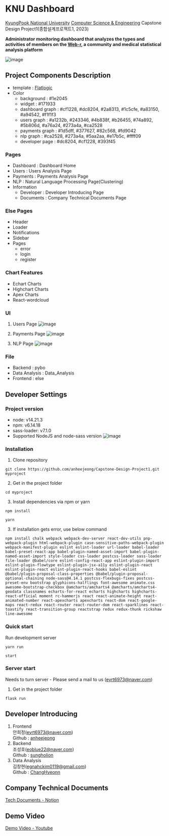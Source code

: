 # KNU Dashboard

[KyungPook National University](https://www.knu.ac.kr/wbbs/wbbs/main/main.action) [Computer Science & Engineering](https://cse.knu.ac.kr/) Capstone Design Project1(종합설계프로젝트1, 2023)

**Administrator monitoring dashboard that analyzes the types and activities of members on the [Web-r](https://web-r.org/), a community and medical statistical analysis platform**

![image](https://github.com/anheejeong/Capstone-Design-Project1/assets/100365693/02a18a30-93e9-49a6-be9c-b69da666bba9)

## Project Components Description

* template : [Flatlogic](https://github.com/flatlogic/light-blue-react-template)
* Color
    * background : #1e2045
    * widget : #171933
    * dashboard graph : #cf1228, #dc8204, #2a8313, #1c5cfe, #a83150, #a94542, #f1f1f3
    * users graph : #a1232b, #243346, #4b838f, #b26455, #74a892, #5b806d, #a76a24, #273a4a, #ca2528
    * payments graph : #1d5dff, #377627, #82c568, #fd9042
    * nlp graph : #ca2528, #273a4a, #5aa2aa, #e17b5c, #ffff09
    * developer page : #dc8204, #cf1228, #393f45

### Pages

* Dashboard : Dashboard Home
* Users : Users Analysis Page
* Payments : Payments Analysis Page
* NLP : Natural Language Processing Page(Clustering)
* Information
    * Developer : Developer Introducing Page
    * Documents : Company Technical Documents Page

### Else Pages

* Header
* Loader
* Notifications
* Sidebar
* Pages
    * error
    * login
    * register

### Chart Features

* Echart Charts
* Highchart Charts
* Apex Charts
* React-wordcloud

### UI

1. Users Page
![image](https://github.com/anheejeong/Capstone-Design-Project1/assets/100365693/a0d67805-0d01-43fc-8a02-f597713a3d1a)

2. Payments Page
![image](https://github.com/anheejeong/Capstone-Design-Project1/assets/100365693/ad3ac7a8-793b-46df-acb4-b4f8e1bbe49d)

3. NLP Page
![image](https://github.com/anheejeong/Capstone-Design-Project1/assets/100365693/0f3ebce5-3932-4c31-8751-107a78ab6bda)

### File
* Backend : pybo
* Data Analysis : Data_Analysis
* Frontend : else

## Developer Settings
### Project version

- node: v14.21.3
- npm: v6.14.18
- sass-loader: v7.1.0
- Supported NodeJS and node-sass version
![image](https://github.com/anheejeong/Capstone-Design-Project1/assets/100365693/344fc63f-2e93-44c4-bf92-a4c9f643d4ff)


### Installation 

1. Clone repository
```shell
git clone https://github.com/anheejeong/Capstone-Design-Project1.git myproject
```
2. Get in the project folder
```shell
cd myproject
```
3. Install dependencies via npm or yarn
```shell
npm install
```
```shell
yarn
```
3. If installation gets error, use below command
```shell
npm install chalk webpack webpack-dev-server react-dev-utils pnp-webpack-plugin html-webpack-plugin case-sensitive-paths-webpack-plugin webpack-manifest-plugin eslint eslint-loader url-loader babel-loader babel-preset-react-app babel-plugin-named-asset-import babel-plugin-named-asset-import style-loader css-loader postcss-loader sass-loader file-loader @babel/core eslint-config-react-app eslint-plugin-import eslint-plugin-flowtype eslint-plugin-jsx-a11y eslint-plugin-react eslint-plugin-react eslint-plugin-react-hooks babel-eslint @babel/plugin-proposal-class-properties @babel/plugin-proposal-optional-chaining node-sass@4.14.1 postcss-flexbugs-fixes postcss-preset-env bootstrap glyphicons-halflings font-awesome animate.css awesome-bootstrap-checkbox @amcharts/amcharts4 @amcharts/amcharts4-geodata classnames echarts-for-react echarts highcharts highcharts-react-official moment rc-hammerjs react react-animate-height react-animated-number react-apexcharts apexcharts react-dom react-google-maps react-redux react-router react-router-dom react-sparklines react-toastify react-transition-group reactstrap redux redux-thunk rickshaw line-awesome
```

### Quick start
Run development server
```shell
yarn run
```
```shell
start
```

### Server start
Needs to turn server - Please send a mail to us
(eyrt6973@naver.com)

1. Get in the project folder
```shell
flask run
```

## Developer Introducing
1. Frontend<br/>
안희정(eyrt6973@naver.com)<br/>
Github : [anheejeong](https://github.com/anheejeong)
2. Backend<br/>
조성호(eoblue22@naver.com)<br/>
Github : [sungholion](https://github.com/sungholion)
3. Data Analysis<br/>
김창현(egnahckim0119@gmail.com)<br/>
Github : [ChangHyeonn](https://github.com/ChangHyeonn)

## Company Technical Documents
[Tech Documents - Notion](https://sharp-individual-1ab.notion.site/ce53e7d6ca804e86a85d55f5cc8b234d?pvs=4)

## Demo Video
[Demo Video - Youtube](https://www.youtube.com/watch?v=H1jLMPRVIYk)